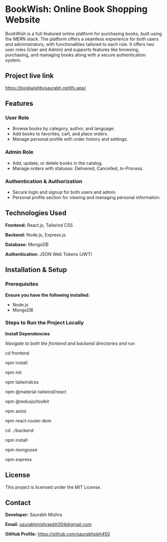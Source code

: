 # BookWish: Online Book Shopping Website

BookWish is a full-featured online platform for purchasing books, built using the MERN stack. The platform offers a seamless experience for both users and administrators, with functionalities tailored to each role. It offers two user roles (User and Admin) and supports features like browsing, purchasing, and managing books along with a secure authentication system.


## Project live link
https://bookwishbysaurabh.netlify.app/


## Features

### User Role
- Browse books by category, author, and language.
- Add books to favorites, cart, and place orders.
- Manage personal profile with order history and settings.

### Admin Role
- Add, update, or delete books in the catalog.
- Manage orders with statuses: Delivered, Cancelled, In-Process.

### Authentication & Authorization
- Secure login and signup for both users and admin.
- Personal profile section for viewing and managing personal information.

## Technologies Used
**Frontend:** React.js, Tailwind CSS

**Backend:** Node.js, Express.js

**Database:** MongoDB

**Authentication:** JSON Web Tokens (JWT)

## Installation & Setup
### Prerequisites
**Ensure you have the following installed:**
- Node.js
- MongoDB

### Steps to Run the Project Locally
**Install Dependencies**

*Navigate to both the frontend and backend directories and run*

cd frontend

npm install

npm init

npm tailwindcss

npm @material-tailwind/react

npm @reduxjs/toolkit

npm axios

npm react-router-dom

cd ../backend

npm install

npm mongoose

npm express


## License
This project is licensed under the MIT License.

## Contact
**Developer:** Saurabh Mishra

**Email:** saurabhmishrapbh304@gmail.com

**GitHub Profile:** https://github.com/saurabhpbh450
